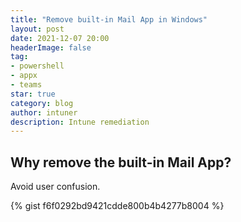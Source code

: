 ```yaml
---
title: "Remove built-in Mail App in Windows"
layout: post
date: 2021-12-07 20:00
headerImage: false
tag:
- powershell
- appx
- teams
star: true
category: blog
author: intuner
description: Intune remediation
---
```

## Why remove the built-in Mail App?
Avoid user confusion.

{% gist f6f0292bd9421cdde800b4b4277b8004 %}
